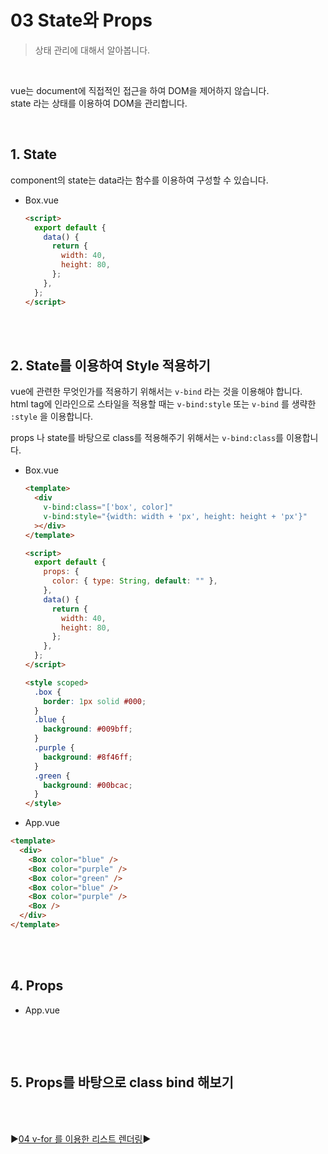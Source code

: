 # 03 State와 Props

> 상태 관리에 대해서 알아봅니다.

<br/>

vue는 document에 직접적인 접근을 하여 DOM을 제어하지 않습니다.  
state 라는 상태를 이용하여 DOM을 관리합니다.

<br/>

## 1. State

component의 state는 data라는 함수를 이용하여 구성할 수 있습니다.

- Box.vue

  ```html
  <script>
    export default {
      data() {
        return {
          width: 40,
          height: 80,
        };
      },
    };
  </script>
  ```

<br/>
<br/>

## 2. State를 이용하여 Style 적용하기

vue에 관련한 무엇인가를 적용하기 위해서는 `v-bind` 라는 것을 이용해야 합니다.  
html tag에 인라인으로 스타일을 적용할 때는 `v-bind:style` 또는 `v-bind` 를 생략한 `:style` 을 이용합니다.

props 나 state를 바탕으로 class를 적용해주기 위해서는 `v-bind:class`를 이용합니다.

- Box.vue

  ```html
  <template>
    <div
      v-bind:class="['box', color]"
      v-bind:style="{width: width + 'px', height: height + 'px'}"
    ></div>
  </template>

  <script>
    export default {
      props: {
        color: { type: String, default: "" },
      },
      data() {
        return {
          width: 40,
          height: 80,
        };
      },
    };
  </script>

  <style scoped>
    .box {
      border: 1px solid #000;
    }
    .blue {
      background: #009bff;
    }
    .purple {
      background: #8f46ff;
    }
    .green {
      background: #00bcac;
    }
  </style>
  ```

- App.vue

```html
<template>
  <div>
    <Box color="blue" />
    <Box color="purple" />
    <Box color="green" />
    <Box color="blue" />
    <Box color="purple" />
    <Box />
  </div>
</template>
```

<br/>
<br/>

## 4. Props

- App.vue

```html

```

<br/>
<br/>

## 5. Props를 바탕으로 class bind 해보기

<br/>
<br/>

:arrow_forward:[04 v-for 를 이용한 리스트 렌더링](./04%20v-for%20%EB%A5%BC%20%EC%9D%B4%EC%9A%A9%ED%95%9C%20%EB%A6%AC%EC%8A%A4%ED%8A%B8%20%EB%A0%8C%EB%8D%94%EB%A7%81.md):arrow_forward:
